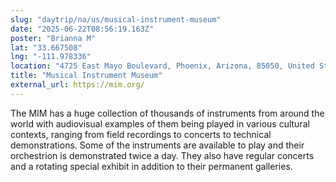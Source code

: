 ```yaml
---
slug: "daytrip/na/us/musical-instrument-museum"
date: "2025-06-22T08:56:19.163Z"
poster: "Brianna M"
lat: "33.667508"
lng: "-111.978336"
location: "4725 East Mayo Boulevard, Phoenix, Arizona, 85050, United States"
title: "Musical Instrument Museum"
external_url: https://mim.org/
---
```

The MIM has a huge collection of thousands of instruments from around the world with audiovisual examples of them being played in various cultural contexts, ranging from field recordings to concerts to technical demonstrations. Some of the instruments are available to play and their orchestrion is demonstrated twice a day. They also have regular concerts and a rotating special exhibit in addition to their permanent galleries. 